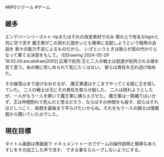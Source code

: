 #RPGツクール #ゲーム 
## 雑多
エンデバーシリーズ←←
rtpまたはそれの改変素材でのみ
塔の上で有名なbgmと共に空で流す
魔王軍がこの寂れた国をいとも簡単に支配しようという暗黒の会話を 
我々の能力不足によるものだから、
いざというときは我らが民の代わりとなって果てる決意をもして。
![[Drawing 2024-05-29 19.02.00.excalidraw|200]]
広場で処刑
王と二人の戦士は民達が処刑される様を見て思う。あの様に苦しめられて死にたくはない。
彼らは責任を忘れ逃げ始めた。

その後雪山まで逃げおおせるが、
魔王軍達はそこまでやってくる程に王を探していた。
二人の戦士は王にその責任を取らせ殺した、
二人は隠れようとしたが、一人がもう一人を欺いて魔王軍に捕らえさせた。
魔王軍は一筋縄ではいかず、王は仲間割れで死んだと悟るだろう、ならばその仲間をも殺す、奴らはそれほどしつこく、殺戮を最後まで平らげたいからね。それをもう一人の騎士は情報筋から聞いていたのでした。




## 現在目標
タイトル画面は黒画面で
ドキュメントトーカでゲームの操作説明と簡単なあらすじをその加工した声で流す、
できる事ならループしないようにする。
